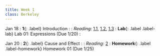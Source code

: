 ```yaml
---
title: Week 1
class: Berkeley
---
```


Jan 18
: **1**{: .label} Introduction
  : <!--[Slides](#) &#8226; [Demos](#) &#8226; [Video](#)-->
: *Reading:* [1.1](https://inferentialthinking.com/chapters/01/1/intro.html), [1.2](https://inferentialthinking.com/chapters/01/2/why-data-science.html), [1.3](https://inferentialthinking.com/chapters/01/3/Plotting_the_Classics.html)
: **Lab**{: .label .label-lab} Lab 01: Expressions (Due 1/20) <!--https://data8.datahub.berkeley.edu/hub/user-redirect/git-pull?repo=https%3A%2F%2Fgithub.com%2Fdata-8%2Fmaterials-sp23&urlpath=retro%2Ftree%2Fmaterials-sp23%2Fmaterials%2Fsp23%2Flab%2Flab01%2Flab01.ipynb&branch=main-->
  : <!--[Lab 01 Worksheet]()-->


Jan 20
: **2**{: .label} Cause and Effect
  : <!--[Slides](#) &#8226; [Video](#)-->
: *Reading:* [2](https://inferentialthinking.com/chapters/02/causality-and-experiments.html)
: **Homework**{: .label .label-homework} Homework 01 (Due 1/25)
